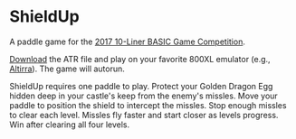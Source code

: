 # ShieldUp
A paddle game for the [2017 10-Liner BASIC Game Competition](http://gkanold.wixsite.com/homeputerium/basic-10liners-2017).

[Download](https://github.com/jeffpiep/ShieldUp/raw/master/shieldup.atr) the ATR file and play on your favorite 800XL emulator (e.g., [Altirra](http://www.virtualdub.org/altirra.html)). The game will autorun.

ShieldUp requires one paddle to play. Protect your Golden Dragon Egg hidden deep in your castle's keep from the enemy's missles. Move your paddle to position the shield to intercept the missles. Stop enough missles to clear each level. Missles fly faster and start closer as levels progress. Win after clearing all four levels. 
